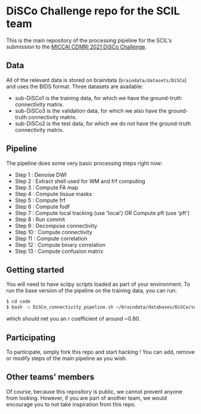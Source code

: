 # DiSCo Challenge repo for the SCIL team

This is the main repository of the processing pipeline for the SCIL's submission to the [MICCAI CDMRI 2021 DiSCo Challenge](http://hardi.epfl.ch/static/events/2021_challenge/). 

## Data

All of the relevant data is stored on braindata (`braindata/datasets/DiSCo`) and uses the BIDS format. Three datasets are available:
- sub-DiSCo1 is the training data, for which we have the ground-truth connectivity matrix.
- sub-DiSCo3 is the validation data, for which we also have the ground-truth connectivity matrix.
- sub-DiSCo2 is the test data, for which we do not have the ground-truth connectivity matrix.

## Pipeline

The pipeline does some very basic processing steps right now:

- Step 1 : Denoise DWI
- Step 2 : Extract shell used for WM and frf computing
- Step 3 : Compute FA map
- Step 4 : Compute tissue masks
- Step 5 : Compute frf
- Step 6 : Compute fodf
- Step 7 : Compute local tracking (use 'local') OR Compute pft (use 'pft')
- Step 8 : Run commit
- Step 9 : Decompose connectivity
- Step 10 : Compute connectivity
- Step 11 : Compute correlation
- Step 12 : Compute binary correlation
- Step 13 : Compute confusion matrix

## Getting started

You will need to have scilpy scripts loaded as part of your environment. To run the base version of the pipeline on the training data, you can run:

```bash
$ cd code
$ bash -x DiSCo_connectivity_pipeline.sh ~/braindata/databases/DiSCo/sub-DiSCo1/sub-DiSCo1_DWI_RicianNoise-snr30.nii.gz ~/braindata/databases/DiSCo/sub-DiSCo1/sub-DiSCo1_DWI_RicianNoise-snr30.bval ~/braindata/databases/DiSCo/sub-DiSCo1/sub-DiSCo1_DWI_RicianNoise-snr30.bvec ~/braindata/databases/DiSCo/sub-DiSCo1/sub-DiSCo1_ROIs.nii.gz ~/braindata/databases/DiSCo/sub-DiSCo1/sub-DiSCo1_Connectivity_Matrix_Cross-Sectional_Area.txt pft training
```

which should net you an r coefficient of around ~0.80.

## Participating
To participate, simply fork this repo and start hacking ! You can add, remove or modify steps of the main pipeline as you wish.

## Other teams' members
Of course, because this repository is public, we cannot prevent anyone from looking. However, if you are part of another team, we would encourage you to not take inspiration from this repo.
